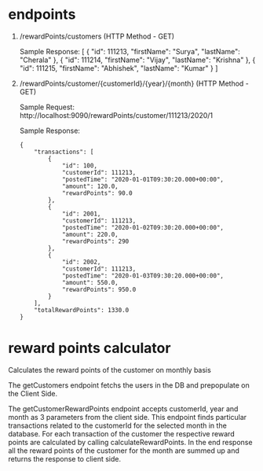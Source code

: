 # endpoints

 1) /rewardPoints/customers (HTTP Method - GET)
 
	Sample Response: 
		[
			{
				"id": 111213,
				"firstName": "Surya",
				"lastName": "Cherala"
			},
			{
				"id": 111214,
				"firstName": "Vijay",
				"lastName": "Krishna"
			},
			{
				"id": 111215,
				"firstName": "Abhishek",
				"lastName": "Kumar"
			}
		]
		
 2) /rewardPoints/customer/{customerId}/{year}/{month} (HTTP Method - GET)
 
	Sample Request: http://localhost:9090/rewardPoints/customer/111213/2020/1
	
	Sample Response:
	
		{
			"transactions": [
				{
					"id": 100,
					"customerId": 111213,
					"postedTime": "2020-01-01T09:30:20.000+00:00",
					"amount": 120.0,
					"rewardPoints": 90.0
				},
				{
					"id": 2001,
					"customerId": 111213,
					"postedTime": "2020-01-02T09:30:20.000+00:00",
					"amount": 220.0,
					"rewardPoints": 290
				},
				{
					"id": 2002,
					"customerId": 111213,
					"postedTime": "2020-01-03T09:30:20.000+00:00",
					"amount": 550.0,
					"rewardPoints": 950.0
				}
			],
			"totalRewardPoints": 1330.0
		}
	
	
# reward points calculator
Calculates the reward points of the customer on monthly basis

The getCustomers endpoint fetchs the users in the DB and prepopulate on the Client Side.

The getCustomerRewardPoints endpoint accepts customerId, year and month as 3 parameters from the client side.
This endpoint finds particular transactions related to the customerId for the selected month in the database.
For each transaction of the customer the respective reward points are calculated by calling calculateRewardPoints.
In the end response all the reward points of the customer for the month are summed up and returns the response to client side.
